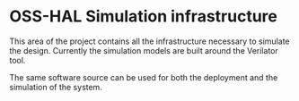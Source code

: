 # OSS-HAL Simulation infrastructure

This area of the project contains all the infrastructure necessary to simulate the design. Currently the simulation models are built around the Verilator tool.

The same software source can be used for both the deployment and the simulation of the system.
